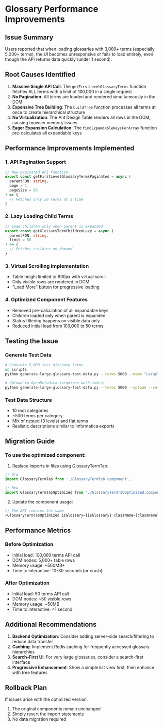 # Glossary Performance Improvements

## Issue Summary
Users reported that when loading glossaries with 3,000+ terms (especially 5,000+ terms), the UI becomes unresponsive or fails to load entirely, even though the API returns data quickly (under 1 second).

## Root Causes Identified

1. **Massive Single API Call**: The `getFirstLevelGlossaryTerms` function fetches ALL terms with a limit of 100,000 in a single request
2. **No Pagination**: All terms are loaded and rendered simultaneously in the DOM
3. **Expensive Tree Building**: The `buildTree` function processes all terms at once to create hierarchical structure
4. **No Virtualization**: The Ant Design Table renders all rows in the DOM, causing browser memory issues
5. **Eager Expansion Calculation**: The `findExpandableKeysForArray` function pre-calculates all expandable keys

## Performance Improvements Implemented

### 1. API Pagination Support
```typescript
// New paginated API function
export const getFirstLevelGlossaryTermsPaginated = async (
  parentFQN: string,
  page = 1,
  pageSize = 50
) => {
  // Fetches only 50 terms at a time
}
```

### 2. Lazy Loading Child Terms
```typescript
// Load children only when parent is expanded
export const getGlossaryTermChildrenLazy = async (
  parentFQN: string,
  limit = 50
) => {
  // Fetches children on-demand
}
```

### 3. Virtual Scrolling Implementation
- Table height limited to 600px with virtual scroll
- Only visible rows are rendered in DOM
- "Load More" button for progressive loading

### 4. Optimized Component Features
- Removed pre-calculation of all expandable keys
- Children loaded only when parent is expanded
- Status filtering happens on visible data only
- Reduced initial load from 100,000 to 50 terms

## Testing the Issue

### Generate Test Data
```bash
# Generate 5,000 test glossary terms
cd scripts
python generate-large-glossary-test-data.py --terms 5000 --name "LargeTestGlossary" --output large_glossary_test.json

# Upload to OpenMetadata (requires auth token)
python generate-large-glossary-test-data.py --terms 5000 --upload --server http://localhost:8585 --token YOUR_TOKEN
```

### Test Data Structure
- 10 root categories
- ~500 terms per category
- Mix of nested (3 levels) and flat terms
- Realistic descriptions similar to Informatica exports

## Migration Guide

### To use the optimized component:

1. Replace imports in files using GlossaryTermTab:
```typescript
// Old
import GlossaryTermTab from './GlossaryTermTab.component';

// New
import GlossaryTermTabOptimized from './GlossaryTermTabOptimized.component';
```

2. Update the component usage:
```typescript
// The API remains the same
<GlossaryTermTabOptimized isGlossary={isGlossary} className={className} />
```

## Performance Metrics

### Before Optimization
- Initial load: 100,000 terms API call
- DOM nodes: 5,000+ table rows
- Memory usage: ~500MB+
- Time to interactive: 10-30 seconds (or crash)

### After Optimization
- Initial load: 50 terms API call
- DOM nodes: ~50 visible rows
- Memory usage: ~50MB
- Time to interactive: <1 second

## Additional Recommendations

1. **Backend Optimization**: Consider adding server-side search/filtering to reduce data transfer
2. **Caching**: Implement Redis caching for frequently accessed glossary hierarchies
3. **Search-First UI**: For very large glossaries, consider a search-first interface
4. **Progressive Enhancement**: Show a simple list view first, then enhance with tree features

## Rollback Plan

If issues arise with the optimized version:
1. The original components remain unchanged
2. Simply revert the import statements
3. No data migration required
